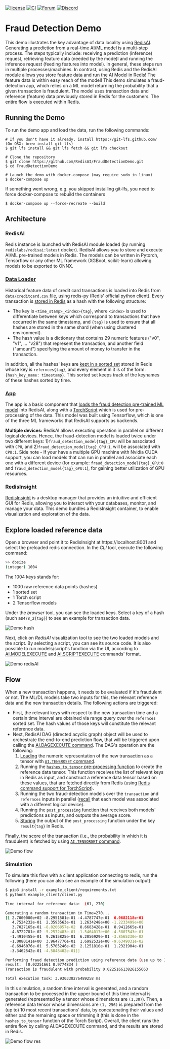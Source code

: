 [![license](https://img.shields.io/github/license/RedisAI/FraudDetectionDemo.svg)](https://github.com/RedisAI/FraudDetectionDemo)
[![CI](https://github.com/RedisAI/FraudDetectionDemo/actions/workflows/ci-config.yml/badge.svg)](https://github.com/RedisAI/FraudDetectionDemo/actions/workflows/ci-config.yml)
[![Forum](https://img.shields.io/badge/Forum-RedisAI-blue)](https://forum.redislabs.com/c/modules/redisai)
[![Discord](https://img.shields.io/discord/697882427875393627)](https://discord.gg/rTQm7UZ)

# Fraud Detection Demo    

This demo illustrates the key advantage of data locality using [RedisAI](https://oss.redislabs.com/redisai/). Generating a prediction from a real-time AI/ML model is a multi-step process. The steps typically include: receiving a prediction (inference) request, retrieving feature data (needed by the mode)l and running the inference request (feeding features into model). In general, these steps run in multiple processes/machines. In contrast, using Redis and the RedisAI module allows you store feature data and run the AI Model in Redis! The feature data is within easy reach of the model!
This demo simulates a fraud-detection app, which relies on a ML model returning the probability that a given transaction is fraudulent. The model uses transaction data and reference (feature) data previously stored in Redis for the customers. The entire flow is executed within Redis.

## Running the Demo
To run the demo app and load the data, run the following commands:
```
# If you don't have it already, install https://git-lfs.github.com/ (On OSX: brew install git-lfs)
$ git lfs install && git lfs fetch && git lfs checkout

# Clone the repository
$ git clone https://github.com/RedisAI/FraudDetectionDemo.git
$ cd FraudDetectionDemo

# Launch the demo with docker-compose (may require sudo in linux)
$ docker-compose up
```
If something went wrong, e.g. you skipped installing git-lfs, you need to force docker-compose to rebuild the containers
```
$ docker-compose up --force-recreate --build
```

## Architecture
### RedisAI
Redis instance is launched with RedisAI module loaded (by running `redislabs/redisai:latest` docker). RedisAI allows you to store and execute AI/ML pre-trained models in Redis. The models can be written in Pytorch, Tensorflow or any other ML framework (XGBoot, scikit-learn) allowing models to be exported to ONNX.

### [Data Loader](https://github.com/RedisAI/FraudDetectionDemo/blob/master/dataloader/load.py)
Historical feature data of credit card transactions is loaded into Redis from [`data/creditcard.csv` file](https://media.githubusercontent.com/media/RedisAI/FraudDetectionDemo/master/dataloader/data/creditcard.csv), using redis-py (Redis' official python client). Every transaction is [stored in Redis](https://github.com/RedisAI/FraudDetectionDemo/blob/master/dataloader/load.py#L31) as a hash with the following structure:
- The key is `<time_stamp>_<index>{tag}`, where `<index>` is used to differentiate between keys which correspond to transactions that have occurred in the same timestamp, and `{tag}` is used to ensure that all hashes are stored in the same shard (when using clustered environment). 
- The hash value is a dictionary that contains 29 numeric features ("v0", "v1", ... "v28") that represent the transaction, and another field ("amount") specifying the amount of money to transfer in the transaction.

In addition, all the hashes' keys are [kept in a sorted set](https://github.com/RedisAI/FraudDetectionDemo/blob/master/dataloader/load.py#L34) stored in Redis whose key is `refernces{tag}`, and every element in it is of the form: `{hash_key_name: timestamp}`. This sorted set keeps track of the keynames of these hashes sorted by time.

### [App](https://github.com/RedisAI/FraudDetectionDemo/blob/master/app/app_runner.py)
The app is a basic component that [loads the fraud detection pre-trained ML model](https://github.com/RedisAI/FraudDetectionDemo/blob/master/app/app_runner.py#L16) into RedisAI, along with a [TorchScript](https://oss.redis.com/redisai/intro/#scripting) which is used for pre-processing of the data. This model was built using Tensorflow, which is one of the three ML frameworks that RedisAI supports as backends.

**Multiple devices:** RedisAI allows executing operation in parallel on different logical devices. Hence, the fraud-detection model is loaded twice under two different keys: 1)`fraud_detection_model{tag}_CPU` will be associated with `CPU`, and 2)`fraud_detection_model{tag}_CPU:1`, will be associated with `CPU:1`.
Side note - If your have a multiple GPU machine with Nvidia CUDA support, you can load models that can run in parallel and associate each one with a different device (for example: `fraud_detection_model{tag}_GPU:0` and `fraud_detection_model{tag}_GPU:1`), for gaining better utilization of GPU resources.

### RedisInsight
[RedisInsight](https://redis.com/redis-enterprise/redis-insight/) is a desktop manager that provides an intuitive and efficient GUI for Redis, allowing you to interact with your databases, monitor, and manage your data. This demo bundles a RedisInsight container, to enable visualization and exploration of the data.  

## Explore loaded reference data
Open a browser and point it to RedisInsight at https://localhost:8001 and select the preloaded redis connection.
In the *CLI* tool, execute the following command:
```bash
>> dbsize
(integer) 1004
```

The 1004 keys stands for:
- 1000 raw reference data points (hashes)
- 1 sorted set
- 1 Torch script
- 2 Tensorflow models

Under the *browser* tool, you can see the loaded keys. Select a key of a hash (such as`478_2{tag}`) to see an example for transaction data.

![Demo hash](./demo_hash.png "Demo hash redisInsights")

Next, click on *RedisAI* visualization tool to see the two loaded models and the script. By selecting a script, you can see its source code. It is also possible to run models/script's function via the UI, according to [AI.MODELEXECUTE](https://oss.redis.com/redisai/commands/#aimodelexecute) and [AI.SCRIPTEXECUTE](https://oss.redis.com/redisai/commands/#aiscriptexecute) commands' format.   

![Demo redisAI](./demo_redisAI.png "Demo redisAI redisInsights")

## Flow
When a new transaction happens, it needs to be evaluated if it's fraudulent or not. The ML/DL models take two inputs for this, the relevant reference data and the new transaction details. The following actions are triggered:
* First, the relevant keys with respect to the new transaction time and a certain time interval are obtained via range query over the `refernces` sorted set. The hash values of those keys will constitute the relevant reference data.
* Next, RedisAI DAG (directed acyclic graph) object will be used to orchestrate the end-to-end prediction flow, that will be triggered upon calling the [AI.DAGEXECUTE command](https://oss.redis.com/redisai/commands/#aidagexecute). The DAG's operation are the following:
  1. [Loading](https://github.com/RedisAI/FraudDetectionDemo/blob/master/example_client/client.py#L26) the numeric representation of the new transaction as a tensor with [`AI.TENSROSET` command](https://oss.redis.com/redisai/commands/#aitensorset).
  2. Running the [`hashes_to_tensor` pre-processing function](https://github.com/RedisAI/FraudDetectionDemo/blob/master/app/script.py#L23) to create the reference data tensor. This function receives the list of relevant keys in Redis as input, and construct a reference data tensor based on these values, that are fetched directly from Redis (using [Redis command support for TorchScript](https://oss.redis.com/redisai/commands/#redis-commands-support)).
  3. Running the two fraud-detection models over the `transaction` and `refernces` inputs in parallel ([recall](https://github.com/RedisAI/FraudDetectionDemo/blob/master/README.md#L43) that each model was associated with a different logical device).
  4. Running the [`post_processing` function](https://github.com/RedisAI/FraudDetectionDemo/blob/master/app/script.py#L37) that receives both models' predictions as inputs, and outputs the average score.
  5. [Storing](https://github.com/RedisAI/FraudDetectionDemo/blob/master/example_client/client.py#L25) the output of the `post_processing` function under the key `result{tag}` in Redis.

Finally, the score of the transaction (i.e., the probability in which it is fraudulent) is fetched by using [`AI.TENSORGET` command](https://oss.redis.com/redisai/commands/#aitensorget).

![Demo flow](./demo_flow.png "Demo flow")

### Simulation
To simulate this flow with a client application connecting to redis, run the following (here you can also see an example of the simulation output):
```bash
$ pip3 install -r example_client/requirements.txt
$ python3 example_client/client.py

Time interval for reference data:  (61, 270)

Generating a random transaction in Time=270...
[[ 2.7000000e+02 -8.2951581e-01 -4.4787747e-01  6.0682118e-01
   4.7524232e-01  2.3593563e-01  1.2634248e+00 -1.2233499e+00
   3.7027165e-01 -8.8206857e-02  8.6683428e-01  8.9412665e-01
  -4.8722781e-02 -5.2572483e-01 -1.5464017e+00 -4.5807543e-01
  -1.4910455e-01  9.2615825e-01  6.2056929e-01 -3.8565230e-02
  -1.0080141e+00  3.9647776e-01  1.6992532e+00 -9.6349031e-02
  -8.6946076e-01  5.5705246e-02  2.1251810e-01  1.2321904e-01
  -3.3462542e-01 -4.5848402e-01]]

Performing fraud detection prediction using reference data (use up to 10 previous transactions)...
result:  [0.02251661 0.9774834 ]
Transaction is fraudulent with probability 0.022516613826155663

Total execution took: 3.930330276489258 ms


```

In this simulation, a random time interval is generated, and a random transaction to be processed in the upper bound of this time interval is generated (represented by a tensor whose dimensions are `(1,30)`). Then, a reference data tensor whose dimensions are `(1, 256)` is prepared from the (up to) 10 most recent transactions' data, by concatenating their values and either pad the remaining space or trimming it (this is done in the `hashes_to_tensor` function of the Torch Script). Overall, the client runs the entire flow by calling AI.DAGEXECUTE command, and the results are stored in Redis.    

![Demo flow res](./demo_res.png "Demo flow result")
